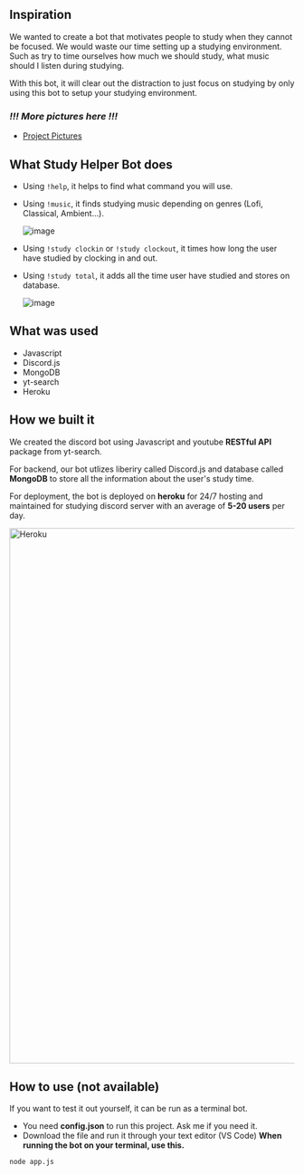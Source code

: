 ## Inspiration
We wanted to create a bot that motivates people to study when they cannot be focused. We would waste our time setting up a studying environment. Such as try to time ourselves how much we should study, what music should I listen during studying.

With this bot, it will clear out the distraction to just focus on studying by only using this bot to setup your studying environment.

### ***!!! More pictures here !!!***
- [Project Pictures](https://flic.kr/s/aHsmWrZ9Jg)


## What Study Helper Bot does
- Using ``!help``, it helps to find what command you will use.
- Using ``!music``, it finds studying music depending on genres (Lofi, Classical, Ambient...).


  ![image](https://user-images.githubusercontent.com/77949696/129763354-593a36d8-64ad-473b-832a-2c802d6b48a1.png)
  
-  Using ``!study clockin`` or ``!study clockout``, it times how long the user have studied by clocking in and out.
-  Using ``!study total``, it adds all the time user have studied and stores on database.


    ![image](https://user-images.githubusercontent.com/77949696/129763423-e1f963be-abb0-47f9-9e26-21317ff84881.png)


## What was used
- Javascript
- Discord.js
- MongoDB
- yt-search
- Heroku

## How we built it
We created the discord bot using Javascript and youtube **RESTful API** package from yt-search.

For backend, our bot utlizes liberiry called Discord.js and database called **MongoDB** to store all the information about the user's study time.

For deployment, the bot is deployed on **heroku** for 24/7 hosting and maintained for studying discord server with an average of **5-20 users** per day.

<img width="946" alt="Heroku" src="https://user-images.githubusercontent.com/77949696/132406775-d7da127c-0fb2-4c4c-b826-f4390cce0902.PNG">

## How to use (not available)
If you want to test it out yourself, it can be run as a terminal bot.
- You need **config.json** to run this project. Ask me if you need it.
- Download the file and run it through your text editor (VS Code)
**When running the bot on your terminal, use this.**

```
node app.js
```
